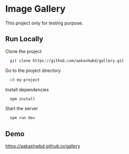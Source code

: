 # Image Gallery

This project only for testing purpose.

## Run Locally

Clone the project

```bash
  git clone https://github.com/aakashwbd/gallery.git
```

Go to the project directory

```bash
  cd my-project
```

Install dependencies

```bash
  npm install
```

Start the server

```bash
  npm run dev
```

## Demo

https://aakashwbd.github.io/gallery
